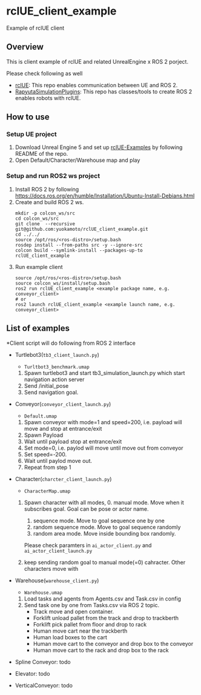 # rclUE_client_example
Example of rclUE client

## Overview
This is client example of rclUE and related UnrealEngine x ROS 2 porject.

Please check following as well
- [rclUE](https://rclue.readthedocs.io/en/devel/index.html): This repo enables communication between UE and ROS 2.
- [RapyutaSimulationPlugins](https://rapyutasimulationplugins.readthedocs.io/en/devel/index.html): This repo has classes/tools to create ROS 2 enables robots with rclUE.

## How to use
### Setup UE project
1. Download Unreal Engine 5 and set up [rclUE-Examples](https://github.com/yuokamoto/rclUE-Examples/tree/main/Config) by following README of the repo.
2. Open Default/Character/Warehouse map and play

### Setup and run ROS2 ws project
1. Install ROS 2 by following https://docs.ros.org/en/humble/Installation/Ubuntu-Install-Debians.html 
2. Create and build ROS 2 ws.
    ```
    mkdir -p colcon_ws/src
    cd colcon_ws/src
    git clone  --recursive git@github.com:yuokamoto/rclUE_client_example.git
    cd ../../
    source /opt/ros/<ros-distro>/setup.bash
    rosdep install --from-paths src -y --ignore-src
    colcon build --symlink-install --packages-up-to rclUE_client_example
    ```
3. Run example client 
    ```
    source /opt/ros/<ros-distro>/setup.bash
    source colcon_ws/install/setup.bash
    ros2 run rclUE_client_example <example package name, e.g. conveyor_client>
    # or
    ros2 launch rclUE_client_example <example launch name, e.g. conveyor_client>
    ```

## List of examples

*Client script will do following from ROS 2 interface

- Turtlebot3(`tb3_client_launch.py`)

    * `Turltbot3_benchmark.umap`

    1. Spawn turtlebot3 and start tb3_simulation_launch.py which start navigation action server
    2. Send /initial_pose
    3. Send navigation goal.

- Conveyor(`conveyor_client_launch.py`)

    * `Default.umap`

    1. Spawn conveyor with mode=1 and speed=200, i.e. payload will move and stop at entrance/exit
    2. Spawn Payload
    3. Wait until payload stop at entrance/exit
    4. Set mode=0, i.e. paylod will move until move out from conveyor
    5. Set speed=-200.
    5. Wait until paylod move out.
    6. Repeat from step 1
- Character(`charcter_client_launch.py`)

    * `CharacterMap.umap`

    1. Spawn character with all modes,
        0. manual mode. Move when it subscribes goal. Goal can be pose or actor name.
        1. sequence mode. Move to goal sequence one by one
        2. random sequence mode. Move to goal sequence randomly
        3. random area mode. Move inside bounding box randomly.

        Please check paramters in `ai_actor_client.py` and `ai_actor_client_launch.py`
    2. keep sending random goal to manual mode(=0) cahracter. Other characters move with
- Warehouse(`warehouse_client.py`)

    * `Warehouse.umap`

    1. Load tasks and agents from Agents.csv and Task.csv in config
    2. Send task one by one from Tasks.csv via ROS 2 topic.
        - Track move and open container.
        - Forklift unload pallet from the track and drop to trackberth
        - Forklift pick pallet from floor and drop to rack
        - Human move cart near the trackberth
        - Human load boxes to the cart
        - Human move cart to the conveyor and drop box to the conveyor
        - Human move cart to the rack and drop box to the rack 

- Spline Conveyor: todo
- Elevator: todo
- VerticalConveyor: todo
